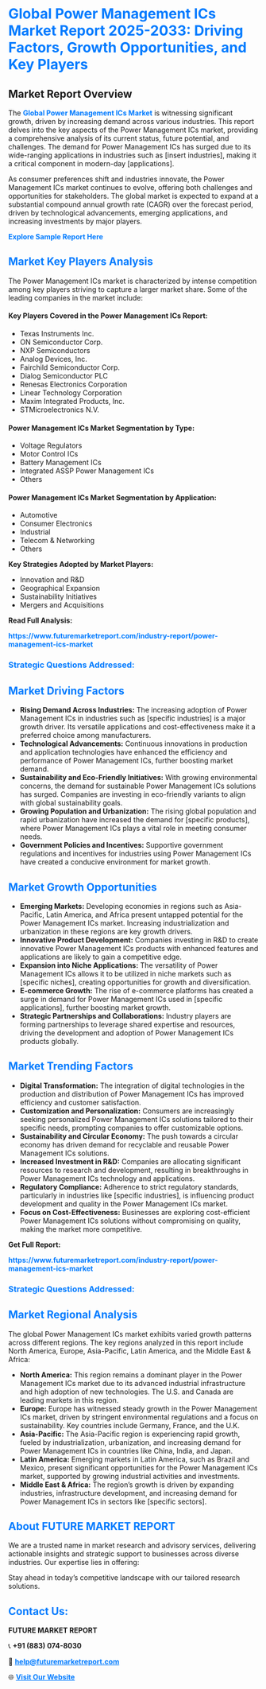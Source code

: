 <h1 style="color: #007BFF;">Global Power Management ICs Market Report 2025-2033: Driving Factors, Growth Opportunities, and Key Players</h1>

<section id="overview">
<h2>Market Report Overview</h2>
<p>The <a href="https://www.futuremarketreport.com/industry-report/power-management-ics-market" style="color: #007BFF; text-decoration: none;"><strong>Global Power Management ICs Market</strong></a> is witnessing significant growth, driven by increasing demand across various industries. This report delves into the key aspects of the Power Management ICs market, providing a comprehensive analysis of its current status, future potential, and challenges. The demand for Power Management ICs has surged due to its wide-ranging applications in industries such as [insert industries], making it a critical component in modern-day [applications].</p>
<p>As consumer preferences shift and industries innovate, the Power Management ICs market continues to evolve, offering both challenges and opportunities for stakeholders. The global market is expected to expand at a substantial compound annual growth rate (CAGR) over the forecast period, driven by technological advancements, emerging applications, and increasing investments by major players.</p>
</section>

<section id="overview">
<p><a href="https://www.futuremarketreport.com/request-sample/reportId=91533" style="color: #007BFF; text-decoration: none;"><strong>Explore Sample Report Here</strong></a></p>
</section>

<section id="key-players">
<h2 style="color: #007BFF;">Market Key Players Analysis</h2>
<p>The Power Management ICs market is characterized by intense competition among key players striving to capture a larger market share. Some of the leading companies in the market include:</p>
<h4>Key Players Covered in the Power Management ICs Report:</h4>
<ul><li>Texas Instruments Inc.</li><li>ON Semiconductor Corp.</li><li>NXP Semiconductors</li><li>Analog Devices, Inc.</li><li>Fairchild Semiconductor Corp.</li><li>Dialog Semiconductor PLC</li><li>Renesas Electronics Corporation</li><li>Linear Technology Corporation</li><li>Maxim Integrated Products, Inc.</li><li>STMicroelectronics N.V.</li></ul>
<h4>Power Management ICs Market Segmentation by Type:</h4>
<ul><li>Voltage Regulators</li><li>Motor Control ICs</li><li>Battery Management ICs</li><li>Integrated ASSP Power Management ICs</li><li>Others</li></ul>

<h4>Power Management ICs Market Segmentation by Application:</h4>
<ul><li>Automotive</li><li>Consumer Electronics</li><li>Industrial</li><li>Telecom &amp; Networking</li><li>Others</li></ul>
<p><strong>Key Strategies Adopted by Market Players:</strong></p>
<ul>
<li>Innovation and R&D</li>
<li>Geographical Expansion</li>
<li>Sustainability Initiatives</li>
<li>Mergers and Acquisitions</li>
</ul>
</section>

<section>
<p><strong>Read Full Analysis: </strong></p><a href="https://www.futuremarketreport.com/industry-report/power-management-ics-market" style="color: #007BFF; text-decoration: none;"><strong>https://www.futuremarketreport.com/industry-report/power-management-ics-market</strong></a>
<h3 style="color: #007BFF;">Strategic Questions Addressed:</h3>
</section>

<section id="driving-factors">
<h2 style="color: #007BFF;">Market Driving Factors</h2>
<ul>
<li><strong>Rising Demand Across Industries:</strong> The increasing adoption of Power Management ICs in industries such as [specific industries] is a major growth driver. Its versatile applications and cost-effectiveness make it a preferred choice among manufacturers.</li>
<li><strong>Technological Advancements:</strong> Continuous innovations in production and application technologies have enhanced the efficiency and performance of Power Management ICs, further boosting market demand.</li>
<li><strong>Sustainability and Eco-Friendly Initiatives:</strong> With growing environmental concerns, the demand for sustainable Power Management ICs solutions has surged. Companies are investing in eco-friendly variants to align with global sustainability goals.</li>
<li><strong>Growing Population and Urbanization:</strong> The rising global population and rapid urbanization have increased the demand for [specific products], where Power Management ICs plays a vital role in meeting consumer needs.</li>
<li><strong>Government Policies and Incentives:</strong> Supportive government regulations and incentives for industries using Power Management ICs have created a conducive environment for market growth.</li>
</ul>
</section>

<section id="growth-opportunities">
<h2 style="color: #007BFF;">Market Growth Opportunities</h2>
<ul>
<li><strong>Emerging Markets:</strong> Developing economies in regions such as Asia-Pacific, Latin America, and Africa present untapped potential for the Power Management ICs market. Increasing industrialization and urbanization in these regions are key growth drivers.</li>
<li><strong>Innovative Product Development:</strong> Companies investing in R&D to create innovative Power Management ICs products with enhanced features and applications are likely to gain a competitive edge.</li>
<li><strong>Expansion into Niche Applications:</strong> The versatility of Power Management ICs allows it to be utilized in niche markets such as [specific niches], creating opportunities for growth and diversification.</li>
<li><strong>E-commerce Growth:</strong> The rise of e-commerce platforms has created a surge in demand for Power Management ICs used in [specific applications], further boosting market growth.</li>
<li><strong>Strategic Partnerships and Collaborations:</strong> Industry players are forming partnerships to leverage shared expertise and resources, driving the development and adoption of Power Management ICs products globally.</li>
</ul>
</section>

<section id="trending-factors">
<h2 style="color: #007BFF;">Market Trending Factors</h2>
<ul>
<li><strong>Digital Transformation:</strong> The integration of digital technologies in the production and distribution of Power Management ICs has improved efficiency and customer satisfaction.</li>
<li><strong>Customization and Personalization:</strong> Consumers are increasingly seeking personalized Power Management ICs solutions tailored to their specific needs, prompting companies to offer customizable options.</li>
<li><strong>Sustainability and Circular Economy:</strong> The push towards a circular economy has driven demand for recyclable and reusable Power Management ICs solutions.</li>
<li><strong>Increased Investment in R&D:</strong> Companies are allocating significant resources to research and development, resulting in breakthroughs in Power Management ICs technology and applications.</li>
<li><strong>Regulatory Compliance:</strong> Adherence to strict regulatory standards, particularly in industries like [specific industries], is influencing product development and quality in the Power Management ICs market.</li>
<li><strong>Focus on Cost-Effectiveness:</strong> Businesses are exploring cost-efficient Power Management ICs solutions without compromising on quality, making the market more competitive.</li>
</ul>
</section>

<section>
<p><strong>Get Full Report: </strong></p><a href="https://www.futuremarketreport.com/industry-report/power-management-ics-market" style="color: #007BFF; text-decoration: none;"><strong>https://www.futuremarketreport.com/industry-report/power-management-ics-market</strong></a>
<h3 style="color: #007BFF;">Strategic Questions Addressed:</h3>
</section>


<section id="regional-analysis">
<h2 style="color: #007BFF;">Market Regional Analysis</h2>
<p>The global Power Management ICs market exhibits varied growth patterns across different regions. The key regions analyzed in this report include North America, Europe, Asia-Pacific, Latin America, and the Middle East & Africa:</p>
<ul>
<li><strong>North America:</strong> This region remains a dominant player in the Power Management ICs market due to its advanced industrial infrastructure and high adoption of new technologies. The U.S. and Canada are leading markets in this region.</li>
<li><strong>Europe:</strong> Europe has witnessed steady growth in the Power Management ICs market, driven by stringent environmental regulations and a focus on sustainability. Key countries include Germany, France, and the U.K.</li>
<li><strong>Asia-Pacific:</strong> The Asia-Pacific region is experiencing rapid growth, fueled by industrialization, urbanization, and increasing demand for Power Management ICs in countries like China, India, and Japan.</li>
<li><strong>Latin America:</strong> Emerging markets in Latin America, such as Brazil and Mexico, present significant opportunities for the Power Management ICs market, supported by growing industrial activities and investments.</li>
<li><strong>Middle East & Africa:</strong> The region’s growth is driven by expanding industries, infrastructure development, and increasing demand for Power Management ICs in sectors like [specific sectors].</li>
</ul>
</section>

<footer>
<h2 style="color: #007BFF;">About FUTURE MARKET REPORT</h2>
<p>We are a trusted name in market research and advisory services, delivering actionable insights and strategic support to businesses across diverse industries. Our expertise lies in offering:</p>

<p>Stay ahead in today’s competitive landscape with our tailored research solutions.</p>

<h2 style="color: #007BFF;">Contact Us:</h2>
<p><strong>FUTURE MARKET REPORT</strong></p>
<p>📞 <strong>+91 (883) 074-8030</strong></p>
<p>📧 <strong><a href="mailto:help@futuremarketreport.com" style="color: #007BFF;">help@futuremarketreport.com</a></strong></p>
<p>🌐 <strong><a href="https://www.futuremarketreport.com/" style="color: #007BFF;">Visit Our Website</a></strong></p>
</footer>